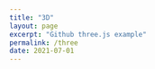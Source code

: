 ```yaml
---
title: "3D"
layout: page
excerpt: "Github three.js example"
permalink: /three
date: 2021-07-01
---
```


<script defer="defer" src="assets/js/runtime.d0db042e1329d1f65760.js">
</script>
<script defer="defer" src="assets/js/index.b8b1262800b769c4299c.js">
</script>
